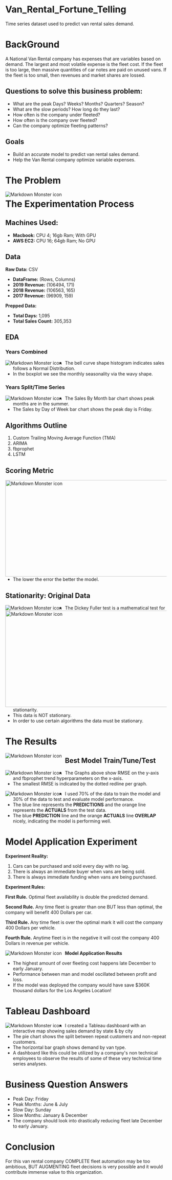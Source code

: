 # Van_Rental_Fortune_Telling
Time series dataset used to predict van rental sales demand.

<!-- #region -->
# BackGround

A National Van Rental company has expenses that are variables based on demand. The largest and most volatile expense is the fleet cost. If the fleet is too large, then massive quantities of car notes are paid on unused vans. If the fleet is too small, then revenues and market shares are lossed.


## Questions to solve this business problem: 

- What are the peak Days? Weeks? Months? Quarters? Season?
- What are the slow periods? How long do they last?
- How often is the company under fleeted?
- How often is the company over fleeted?
- Can the company optimize fleeting patterns?


## Goals

- Build an accurate model to predict van rental sales demand.
- Help the Van Rental company optimize variable expenses.


<!-- #endregion -->

# The Problem
<img src="https://github.com/Prvargas/Van_Rental_Fortune_Telling/blob/master/img/predictions.png"
     alt="Markdown Monster icon"
     style="float: left; margin-right: 10px;" />

# The Experimentation Process

<!-- #region -->
## Machines Used:
- **Macbook:** CPU 4; 16gb Ram; With GPU
- **AWS EC2:** CPU 16; 64gb Ram; No GPU

## Data

**Raw Data:** CSV
- **DataFrame:** (Rows, Columns)
- **2019 Revenue:** (106494, 171)
- **2018 Revenue:** (106563, 165)
- **2017 Revenue:** (96909, 159)


**Prepped Data:**
- **Total Days:** 1,095	 
- **Total Sales Count:** 305,353

<!-- #endregion -->

## EDA

### Years Combined
<img src="https://github.com/Prvargas/Van_Rental_Fortune_Telling/blob/master/img/eda_years_combined.png"
     alt="Markdown Monster icon"
     style="float: left; margin-right: 10px;" />

- The bell curve shape histogram indicates sales follows a Normal Distribution.
- In the boxplot we see the monthly seasonality via the wavy shape.
     
### Years Split/Time Series
<img src="https://github.com/Prvargas/Van_Rental_Fortune_Telling/blob/master/img/eda_years_split.png"
     alt="Markdown Monster icon"
     style="float: left; margin-right: 10px;" />

- The Sales By Month bar chart shows peak months are in the summer.
- The Sales by Day of Week bar chart shows the peak day is Friday.

## Algorithms Outline

1. Custom Trailing Moving Average Function (TMA)
2. ARIMA
3. fbprophet
4. LSTM



## Scoring Metric
<img src="https://github.com/Prvargas/Van_Rental_Fortune_Telling/blob/master/img/scoring_metric.png"
     alt="Markdown Monster icon"
     height="300" width="700"
     style="float: left; margin-right: 10px;" />

- The lower the error the better the model.

## Stationarity: Original Data

<img src="https://github.com/Prvargas/Van_Rental_Fortune_Telling/blob/master/img/stationarity_plot_orig.png"
     alt="Markdown Monster icon"
     style="float: left; margin-right: 10px;" />


<img src="https://github.com/Prvargas/Van_Rental_Fortune_Telling/blob/master/img/dickery_fuller_orig.png"
     alt="Markdown Monster icon"
     height="300" width="600"
     style="float: left; margin-right: 10px;" />

- The Dickey Fuller test is a mathematical test for stationarity. 
- This data is NOT stationary. 
- In order to use certain algorithms the data must be stationary.


# The Results
<img src="https://github.com/Prvargas/Van_Rental_Fortune_Telling/blob/master/img/model_results.png"
     alt="Markdown Monster icon"
     style="float: left; margin-right: 10px;" />


## Best Model Train/Tune/Test 
<img src="https://github.com/Prvargas/Van_Rental_Fortune_Telling/blob/master/img/fbprophet_tuning.png"
     alt="Markdown Monster icon"
     style="float: left; margin-right: 10px;" />

- The Graphs above show RMSE on the y-axis and fbprophet trend hyperparameters on the x-axis.
- The smallest RMSE is indicated by the dotted redline per graph.


<img src="https://github.com/Prvargas/Van_Rental_Fortune_Telling/blob/master/img/fbprophet_plot.png"
     alt="Markdown Monster icon"
     style="float: left; margin-right: 10px;" />
     
- I used 70% of the data to train the model and 30% of the data to test and evaluate model performance.
- The blue line represents the **PREDICTIONS** and the orange line represents the **ACTUALS** from the test data.
- The blue **PREDICTION** line and the orange **ACTUALS** line **OVERLAP** nicely, indicating the model is performing well. 

# Model Application Experiment
**Experiment Reality:**
1. Cars can be purchased and sold every day with no lag.
2. There is always an immediate buyer when vans are being sold.
3. There is always immediate funding when vans are being purchased.




**Experiment Rules:**

**First Rule.** Optimal fleet availability is double the predicted demand.

**Second Rule.** Any time fleet is greater than one BUT less than optimal, the company will benefit 400 Dollars per car.

**Third Rule.** Any time fleet is over the optimal mark it will cost the company 400 Dollars per vehicle.

**Fourth Rule.** Anytime fleet is in the negative it will cost the company 400 Dollars in revenue per vehicle.

<img src="https://github.com/Prvargas/Van_Rental_Fortune_Telling/blob/master/img/model_application.png"
     alt="Markdown Monster icon"
     style="float: left; margin-right: 10px;" />

**Model Application Results**
- The highest amount of over fleeting cost happens late December to early January.
- Performance between man and model oscillated between profit and loss.
- If the model was deployed the company would have save $360K thousand dollars for the Los Angeles Location!

# Tableau Dashboard
<img src="https://github.com/Prvargas/Van_Rental_Fortune_Telling/blob/master/img/tableau.png"
     alt="Markdown Monster icon"
     style="float: left; margin-right: 10px;" />

- I created a Tableau dashboard with an interactive map showing sales demand by state & by city
- The pie chart shows the split between repeat customers and non-repeat customers.
- The horizontal bar graph shows demand by van type.
- A dashboard like this could be utilized by a company's non technical employees to observe the results of some of these very technical time series analyses. 

# Business Question Answers
- Peak Day: Friday
- Peak Months: June & July
- Slow Day: Sunday
- Slow Months: January & December
- The company should look into drastically reducing fleet late December to early January.


# Conclusion
For this van rental company COMPLETE fleet automation may be too ambitious, BUT AUGMENTING fleet decisions is very possible and it would contribute immense value to this organization.

```python

```
